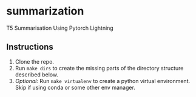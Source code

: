 summarization
==============================

T5 Summarisation Using Pytorch Lightning

Instructions
------------
1. Clone the repo.
1. Run `make dirs` to create the missing parts of the directory structure described below. 
1. *Optional:* Run `make virtualenv` to create a python virtual environment. Skip if using conda or some other env manager.
